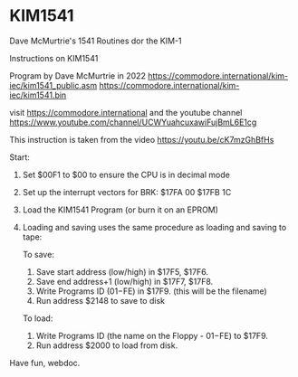 # KIM1541
Dave McMurtrie's 1541 Routines dor the KIM-1

Instructions on KIM1541

Program by Dave McMurtrie in 2022
https://commodore.international/kim-iec/kim1541_public.asm
https://commodore.international/kim-iec/kim1541.bin

visit https://commodore.international
and the youtube channel https://www.youtube.com/channel/UCWYuahcuxawiFujBmL6E1cg

This instruction is taken from the video
https://youtu.be/cK7mzGhBfHs


Start:

1. Set $00F1 to $00 to ensure the CPU is in decimal mode
2. Set up the interrupt vectors for BRK:
   $17FA 00
   $17FB 1C
3. Load the KIM1541 Program (or burn it on an EPROM)

4. Loading and saving uses the same procedure as loading and saving to tape:

	To save:
	1. Save start address (low/high) in $17F5, $17F6.
	2. Save end address+1 (low/high) in $17F7, $17F8.
	3. Write Programs ID ($01-$FE) in $17F9. (this will be the filename)
	4. Run address $2148 to save to disk

	To load:
	1. Write Programs ID (the name on the Floppy - $01-$FE) to $17F9.
	2. Run address $2000 to load from disk.


Have fun,
webdoc.
